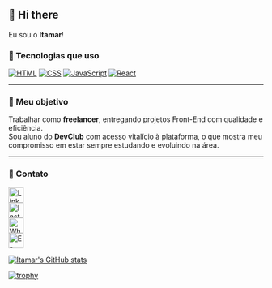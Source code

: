 ## 👋 Hi there

Eu sou o **Itamar**!  

### 🚀 Tecnologias que uso

[![HTML](https://img.shields.io/badge/HTML5-E34F26?style=for-the-badge&logo=html5&logoColor=white)](https://developer.mozilla.org/pt-BR/docs/Web/HTML)
[![CSS](https://img.shields.io/badge/CSS3-1572B6?style=for-the-badge&logo=css3&logoColor=white)](https://developer.mozilla.org/pt-BR/docs/Web/CSS)
[![JavaScript](https://img.shields.io/badge/JavaScript-F7DF1E?style=for-the-badge&logo=javascript&logoColor=black)](https://developer.mozilla.org/pt-BR/docs/Web/JavaScript)
[![React](https://img.shields.io/badge/React-20232A?style=for-the-badge&logo=react&logoColor=61DAFB)](https://reactjs.org/)

---

### 🎯 Meu objetivo

Trabalhar como **freelancer**, entregando projetos Front-End com qualidade e eficiência.  
Sou aluno do **DevClub** com acesso vitalício à plataforma, o que mostra meu compromisso em estar sempre estudando e evoluindo na área.

---

### 📲 Contato

<a href="https://www.linkedin.com/in/itamar-jr-dev-38507b374/">
  <img src="https://unpkg.com/ionicons@7.1.0/dist/svg/logo-linkedin.svg" width="30" alt="LinkedIn" />
</a>
<br>
<a href="https://www.instagram.com/itamar_junior_lopes/">
  <img src="https://unpkg.com/ionicons@7.1.0/dist/svg/logo-instagram.svg" width="30" alt="Instagram" />
</a>
<br>
<a href="https://wa.me/5522988432460">
  <img src="https://unpkg.com/ionicons@7.1.0/dist/svg/logo-whatsapp.svg" width="30" alt="WhatsApp" />
</a>
<br>
<a href="mailto:ItamarJrDev@hotmail.com">
  <img src="https://unpkg.com/ionicons@7.1.0/dist/svg/mail-outline.svg" width="30" alt="E-mail" />
</a>

[![Itamar's GitHub stats](https://github-readme-stats.vercel.app/api?username=ItamarJrRx)](https://github.com/ItamarJrRx)

[![trophy](https://github-profile-trophy.vercel.app/?username=ItamarJrRx&theme=dracula)](https://github.com/ryo-ma/github-profile-trophy)





